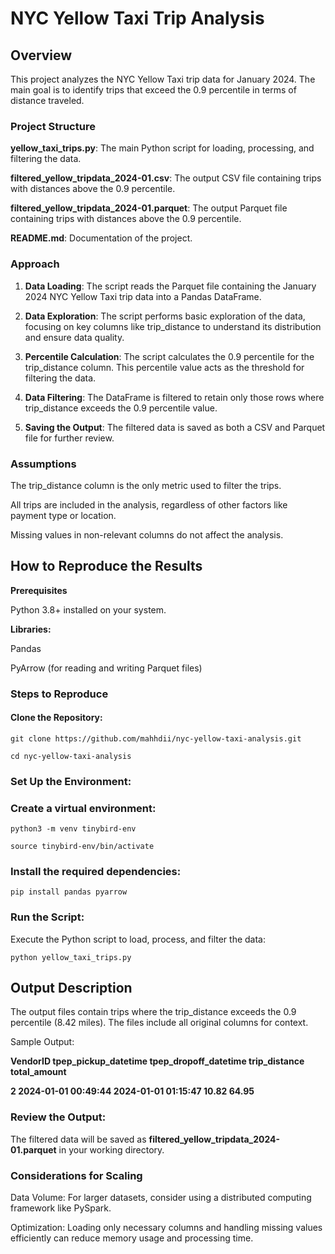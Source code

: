 # NYC Yellow Taxi Trip Analysis

## Overview

This project analyzes the NYC Yellow Taxi trip data for January 2024. The main goal is to identify trips that exceed the 0.9 percentile in terms of distance traveled.

### Project Structure

**yellow_taxi_trips.py**: The main Python script for loading, processing, and filtering the data.

**filtered_yellow_tripdata_2024-01.csv**: The output CSV file containing trips with distances above the 0.9 percentile.

**filtered_yellow_tripdata_2024-01.parquet**: The output Parquet file containing trips with distances above the 0.9 percentile.

**README.md**: Documentation of the project.

### Approach
1. **Data Loading**: 
The script reads the Parquet file containing the January 2024 NYC Yellow Taxi trip data into a Pandas DataFrame.

2. **Data Exploration**:
The script performs basic exploration of the data, focusing on key columns like trip_distance to understand its distribution and ensure data quality.

3. **Percentile Calculation**:
The script calculates the 0.9 percentile for the trip_distance column. This percentile value acts as the threshold for filtering the data.

4. **Data Filtering**:
The DataFrame is filtered to retain only those rows where trip_distance exceeds the 0.9 percentile value.

5. **Saving the Output**:
The filtered data is saved as both a CSV and Parquet file for further review.

### Assumptions

The trip_distance column is the only metric used to filter the trips.

All trips are included in the analysis, regardless of other factors like payment type or location.

Missing values in non-relevant columns do not affect the analysis.

## How to Reproduce the Results

**Prerequisites**

Python 3.8+ installed on your system.

**Libraries:**

Pandas

PyArrow (for reading and writing Parquet files)

### Steps to Reproduce

#### Clone the Repository:


`git clone https://github.com/mahhdii/nyc-yellow-taxi-analysis.git`

`cd nyc-yellow-taxi-analysis`

### **Set Up the Environment:**

### **Create a virtual environment:**

`python3 -m venv tinybird-env`

`source tinybird-env/bin/activate`

### Install the required dependencies:

`pip install pandas pyarrow`

### **Run the Script:**

Execute the Python script to load, process, and filter the data:

`python yellow_taxi_trips.py`


## Output Description

The output files contain trips where the trip_distance exceeds the 0.9 percentile (8.42 miles). The files include all original columns for context.

Sample Output:

**VendorID	tpep_pickup_datetime	tpep_dropoff_datetime	trip_distance	total_amount**

**2	        2024-01-01 00:49:44	    2024-01-01 01:15:47	      10.82	          64.95**


### **Review the Output:**

The filtered data will be saved as **filtered_yellow_tripdata_2024-01.parquet** in your working directory.

### **Considerations for Scaling**

Data Volume: For larger datasets, consider using a distributed computing framework like PySpark.

Optimization: Loading only necessary columns and handling missing values efficiently can reduce memory usage and processing time.